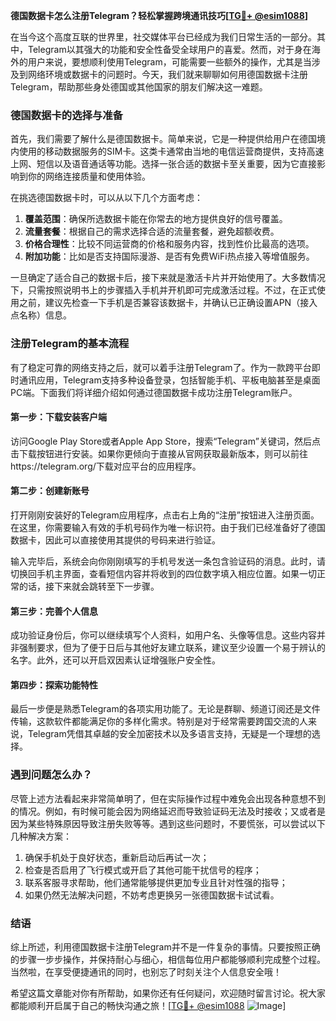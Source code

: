 **德国数据卡怎么注册Telegram？轻松掌握跨境通讯技巧[[TG💪+ @esim1088](https://t.me/s/esim1088)]**

在当今这个高度互联的世界里，社交媒体平台已经成为我们日常生活的一部分。其中，Telegram以其强大的功能和安全性备受全球用户的喜爱。然而，对于身在海外的用户来说，要想顺利使用Telegram，可能需要一些额外的操作，尤其是当涉及到网络环境或数据卡的问题时。今天，我们就来聊聊如何用德国数据卡注册Telegram，帮助那些身处德国或其他国家的朋友们解决这一难题。

### 德国数据卡的选择与准备

首先，我们需要了解什么是德国数据卡。简单来说，它是一种提供给用户在德国境内使用的移动数据服务的SIM卡。这类卡通常由当地的电信运营商提供，支持高速上网、短信以及语音通话等功能。选择一张合适的数据卡至关重要，因为它直接影响到你的网络连接质量和使用体验。

在挑选德国数据卡时，可以从以下几个方面考虑：
1. **覆盖范围**：确保所选数据卡能在你常去的地方提供良好的信号覆盖。
2. **流量套餐**：根据自己的需求选择合适的流量套餐，避免超额收费。
3. **价格合理性**：比较不同运营商的价格和服务内容，找到性价比最高的选项。
4. **附加功能**：比如是否支持国际漫游、是否有免费WiFi热点接入等增值服务。

一旦确定了适合自己的数据卡后，接下来就是激活卡片并开始使用了。大多数情况下，只需按照说明书上的步骤插入手机并开机即可完成激活过程。不过，在正式使用之前，建议先检查一下手机是否兼容该数据卡，并确认已正确设置APN（接入点名称）信息。

### 注册Telegram的基本流程

有了稳定可靠的网络支持之后，就可以着手注册Telegram了。作为一款跨平台即时通讯应用，Telegram支持多种设备登录，包括智能手机、平板电脑甚至是桌面PC端。下面我们将详细介绍如何通过德国数据卡成功注册Telegram账户。

#### 第一步：下载安装客户端
访问Google Play Store或者Apple App Store，搜索“Telegram”关键词，然后点击下载按钮进行安装。如果你更倾向于直接从官网获取最新版本，则可以前往https://telegram.org/下载对应平台的应用程序。

#### 第二步：创建新账号
打开刚刚安装好的Telegram应用程序，点击右上角的“注册”按钮进入注册页面。在这里，你需要输入有效的手机号码作为唯一标识符。由于我们已经准备好了德国数据卡，因此可以直接使用其提供的号码来进行验证。

输入完毕后，系统会向你刚刚填写的手机号发送一条包含验证码的消息。此时，请切换回手机主界面，查看短信内容并将收到的四位数字填入相应位置。如果一切正常的话，接下来就会跳转至下一步骤。

#### 第三步：完善个人信息
成功验证身份后，你可以继续填写个人资料，如用户名、头像等信息。这些内容并非强制要求，但为了便于日后与其他好友建立联系，建议至少设置一个易于辨认的名字。此外，还可以开启双因素认证增强账户安全性。

#### 第四步：探索功能特性
最后一步便是熟悉Telegram的各项实用功能了。无论是群聊、频道订阅还是文件传输，这款软件都能满足你的多样化需求。特别是对于经常需要跨国交流的人来说，Telegram凭借其卓越的安全加密技术以及多语言支持，无疑是一个理想的选择。

### 遇到问题怎么办？

尽管上述方法看起来非常简单明了，但在实际操作过程中难免会出现各种意想不到的情况。例如，有时候可能会因为网络延迟而导致验证码无法及时接收；又或者是因为某些特殊原因导致注册失败等等。遇到这些问题时，不要慌张，可以尝试以下几种解决方案：

1. 确保手机处于良好状态，重新启动后再试一次；
2. 检查是否启用了飞行模式或开启了其他可能干扰信号的程序；
3. 联系客服寻求帮助，他们通常能够提供更加专业且针对性强的指导；
4. 如果仍然无法解决问题，不妨考虑更换另一张德国数据卡试试看。

### 结语

综上所述，利用德国数据卡注册Telegram并不是一件复杂的事情。只要按照正确的步骤一步步操作，并保持耐心与细心，相信每位用户都能够顺利完成整个过程。当然啦，在享受便捷通讯的同时，也别忘了时刻关注个人信息安全哦！

希望这篇文章能对你有所帮助，如果你还有任何疑问，欢迎随时留言讨论。祝大家都能顺利开启属于自己的畅快沟通之旅！[[TG💪+ @esim1088](https://t.me/s/esim1088) ![Image](https://i.postimg.cc/4NQfJmqS/Snipaste-2025-05-13-00-14-12.png)]